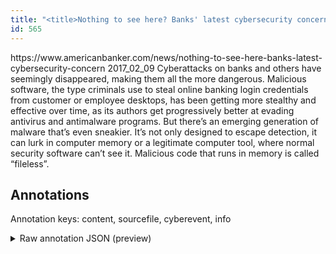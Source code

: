 ```yaml
---
title: "<title>Nothing to see here? Banks' latest cybersecurity concern  | American Banker</title>"
id: 565
---
```


<title>Nothing to see here? Banks' latest cybersecurity concern  | American Banker</title>
<source> https://www.americanbanker.com/news/nothing-to-see-here-banks-latest-cybersecurity-concern </source>
<date> 2017_02_09 </date>
<text>
Cyberattacks on banks and others have seemingly disappeared, making them all the more dangerous.
Malicious software, the type criminals use to steal online banking login credentials from customer or employee desktops, has been getting more stealthy and effective over time, as its authors get progressively better at evading antivirus and antimalware programs.
But there’s an emerging generation of malware that’s even sneakier.
It’s not only designed to escape detection, it can lurk in computer memory or a legitimate computer tool, where normal security software can’t see it.
Malicious code that runs in memory is called “fileless”.
</text>



## Annotations

Annotation keys: content, sourcefile, cyberevent, info

<details>
<summary>Raw annotation JSON (preview)</summary>

```json
{
  "content": "Cyberattacks on banks and others have seemingly disappeared, making them all the more dangerous. Malicious software, the type criminals use to steal online banking login credentials from customer or employee desktops, has been getting more stealthy and effective over time, as its authors get progressively better at evading antivirus and antimalware programs. But there\u2019s an emerging generation of malware that\u2019s even sneakier. It\u2019s not only designed to escape detection, it can lurk in computer memory or a legitimate computer tool, where normal security software can\u2019t see it. Malicious code that runs in memory is called \u201cfileless\u201d.",
  "sourcefile": "565.txt",
  "cyberevent": {
    "hopper": [
      {
        "index": 0,
        "events": [
          {
            "index": "E1",
            "type": "Attack",
            "realis": "Generic",
            "nugget": {
              "startOffset": 143,
              "index": "T3",
              "endOffset": 148,
              "text": "steal"
            },
            "argument": [
              {
                "index": "T2",
                "text": "criminals",
                "endOffset": 135,
                "role": {
                  "type": "Attacker"
                },
                "startOffset": 126,
                "type": "Person"
              },
              {
                "index": "T1",
                "text": "Malicious software",
                "endOffset": 115,
                "role": {
                  "type": "Tool"
                },
                "startOffset": 97,
                "type": "Malware"
              },
              {
                "index": "T4",
                "text": "login credentials",
                "endOffset": 181,
                "role": {
                  "type": "Compromised-Data"
                },
                "startOffset": 164,
                "type": "PII"
              },
              {
                "index": "T5",
                "text": "customer",
                "endOffset": 195,
                "role": {
                  "type": "Victim"
                },
                "startOffset": 187,
                "type": "Person"
              },
              {
                "index": "T6",
                "text": "employee desktops",
                "endOffset": 216,
                "role": {
                  "type": "Victim"
                },
                "startOffset": 199,
                "type": "Device"
              }
            ],
            "subtype": "Databreach"
          }
        ]
      }
    ]
  },
  "info": {
    "title": "Nothing to see here? Banks' latest cybersecurity concern  | American Banker",
    "date": "2017_02_09",
    "type": "text",
    "link": "https://www.americanbanker.com/news/nothing-to-see-here-banks-latest-cybersecurity-concern"
  }
}
```
</details>
